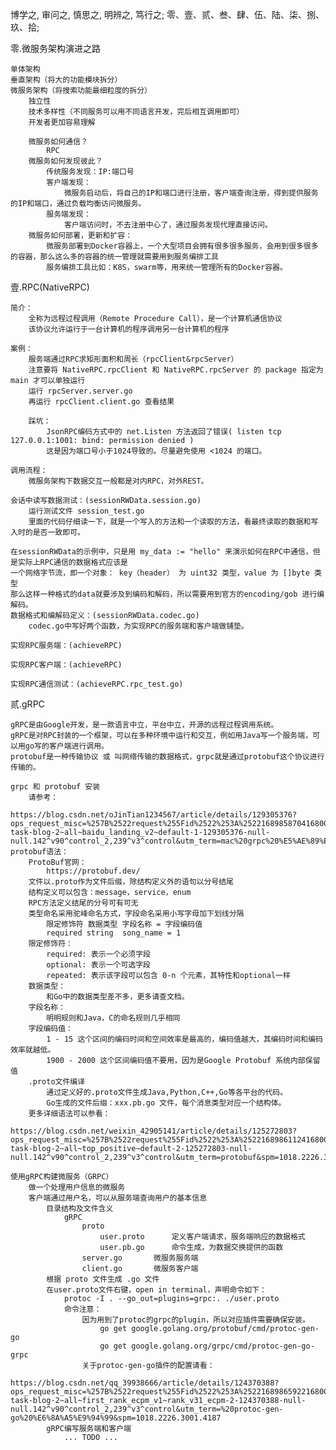 博学之, 审问之, 慎思之, 明辨之, 笃行之;
零、壹、贰、叁、肆、伍、陆、柒、捌、玖、拾;



零.微服务架构演进之路
    
    单体架构
    垂直架构（将大的功能模块拆分）
    微服务架构（将搜索功能最细粒度的拆分）
        独立性
        技术多样性（不同服务可以用不同语言开发，完后相互调用即可）
        开发者更加容易理解
        
        微服务如何通信？
            RPC
        微服务如何发现彼此？
            传统服务发现：IP:端口号
            客户端发现：
                微服务启动后，将自己的IP和端口进行注册，客户端查询注册，得到提供服务的IP和端口，通过负载均衡访问微服务。
            服务端发现：
                客户端访问时，不去注册中心了，通过服务发现代理直接访问。
        微服务如何部署，更新和扩容：
            微服务部署到Docker容器上，一个大型项目会拥有很多很多服务，会用到很多很多的容器，那么这么多的容器的统一管理就需要用到服务编排工具
            服务编排工具比如：K8S，swarm等，用来统一管理所有的Docker容器。




壹.RPC(NativeRPC)

    简介：
        全称为远程过程调用（Remote Procedure Call），是一个计算机通信协议
        该协议允许运行于一台计算机的程序调用另一台计算机的程序
        
    案例：
        服务端通过RPC求矩形面积和周长（rpcClient&rpcServer）
        注意要将 NativeRPC.rpcClient 和 NativeRPC.rpcServer 的 package 指定为 main 才可以单独运行
        运行 rpcServer.server.go
        再运行 rpcClient.client.go 查看结果
        
        踩坑：
            JsonRPC编码方式中的 net.Listen 方法返回了错误( listen tcp 127.0.0.1:1001: bind: permission denied )
            这是因为端口号小于1024导致的。尽量避免使用 <1024 的端口。

    调用流程：
        微服务架构下数据交互一般都是对内RPC，对外REST。
        
    会话中读写数据测试：(sessionRWData.session.go)
        运行测试文件 session_test.go
        里面的代码仔细读一下，就是一个写入的方法和一个读取的方法，看最终读取的数据和写入时的是否一致即可。
        
    在sessionRWData的示例中，只是用 my_data := "hello" 来演示如何在RPC中通信，但是实际上RPC通信的数据格式应该是
    一个网络字节流，即一个对象： key（header） 为 uint32 类型，value 为 []byte 类型
    那么这样一种格式的data就要涉及到编码和解码，所以需要用到官方的encoding/gob 进行编解码。
    数据格式和编解码定义：(sessionRWData.codec.go)
        codec.go中写好两个函数，为实现RPC的服务端和客户端做铺垫。

    实现RPC服务端：(achieveRPC)

    实现RPC客户端：(achieveRPC)

    实现RPC通信测试：(achieveRPC.rpc_test.go)
        







贰.gRPC
    
    gRPC是由Google开发，是一款语言中立，平台中立，开源的远程过程调用系统。
    gRPC是对RPC封装的一个框架，可以在多种环境中运行和交互，例如用Java写一个服务端，可以用go写的客户端进行调用。
    protobuf是一种传输协议 或 叫网络传输的数据格式，grpc就是通过protobuf这个协议进行传输的。
    
    grpc 和 protobuf 安装
        请参考：
            https://blog.csdn.net/oJinTian1234567/article/details/129305376?ops_request_misc=%257B%2522request%255Fid%2522%253A%2522168985870416800182795636%2522%252C%2522scm%2522%253A%252220140713.130102334..%2522%257D&request_id=168985870416800182795636&biz_id=0&utm_medium=distribute.pc_search_result.none-task-blog-2~all~baidu_landing_v2~default-1-129305376-null-null.142^v90^control_2,239^v3^control&utm_term=mac%20grpc%20%E5%AE%89%E8%A3%85&spm=1018.2226.3001.4187
    protobuf语法：
        ProtoBuf官网：
            https://protobuf.dev/
        文件以.proto作为文件后缀，除结构定义外的语句以分号结尾
        结构定义可以包含：message，service，enum
        RPC方法定义结尾的分号可有可无
        类型命名采用驼峰命名方式，字段命名采用小写字母加下划线分隔
            限定修饰符 数据类型 字段名称 = 字段编码值
            required string  song_name = 1
        限定修饰符：
            required: 表示一个必须字段
            optional: 表示一个可选字段
            repeated: 表示该字段可以包含 0-n 个元素，其特性和optional一样
        数据类型：
            和Go中的数据类型差不多，更多请查文档。
        字段名称：
            明明规则和Java，C的命名规则几乎相同
        字段编码值：
            1 - 15 这个区间的编码时间和空间效率是最高的，编码值越大，其编码时间和编码效率就越低。
            1900 - 2000 这个区间编码值不要用，因为是Google Protobuf 系统内部保留值
        .proto文件编译
            通过定义好的.proto文件生成Java,Python,C++,Go等各平台的代码。
            Go生成的文件后缀：xxx.pb.go 文件，每个消息类型对应一个结构体。
        更多详细语法可以参看：
            https://blog.csdn.net/weixin_42905141/article/details/125272803?ops_request_misc=%257B%2522request%255Fid%2522%253A%2522168986112416800222837211%2522%252C%2522scm%2522%253A%252220140713.130102334..%2522%257D&request_id=168986112416800222837211&biz_id=0&utm_medium=distribute.pc_search_result.none-task-blog-2~all~top_positive~default-2-125272803-null-null.142^v90^control_2,239^v3^control&utm_term=protobuf&spm=1018.2226.3001.4187
        
    使用gRPC构建微服务（GRPC）
        做一个处理用户信息的微服务
        客户端通过用户名，可以从服务端查询用户的基本信息
            目录结构及文件含义
                gRPC
                    proto
                        user.proto      定义客户端请求，服务端响应的数据格式
                        user.pb.go      命令生成，为数据交换提供的函数
                    server.go       微服务服务端
                    client.go       微服务客户端
            根据 proto 文件生成 .go 文件
            在user.proto文件右键，open in terminal，声明命令如下：
                protoc -I . --go_out=plugins=grpc:. ./user.proto
                命令注意：
                    因为用到了protoc的grpc的plugin，所以对应插件需要确保安装。
                        go get google.golang.org/protobuf/cmd/protoc-gen-go
                        go get google.golang.org/grpc/cmd/protoc-gen-go-grpc
                    关于protoc-gen-go插件的配置请看：
                        https://blog.csdn.net/qq_39938666/article/details/124370388?ops_request_misc=%257B%2522request%255Fid%2522%253A%2522168986592216800185870678%2522%252C%2522scm%2522%253A%252220140713.130102334.pc%255Fall.%2522%257D&request_id=168986592216800185870678&biz_id=0&utm_medium=distribute.pc_search_result.none-task-blog-2~all~first_rank_ecpm_v1~rank_v31_ecpm-2-124370388-null-null.142^v90^control_2,239^v3^control&utm_term=%20protoc-gen-go%20%E6%8A%A5%E9%94%99&spm=1018.2226.3001.4187
            gRPC编写服务端和客户端
                ... TODO ...
            
            
                
                
                
                
